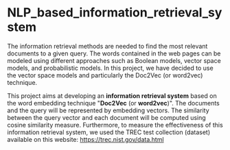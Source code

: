 # NLP_based_information_retrieval_system

The information retrieval methods are needed to find the most relevant documents to
a given query. The words contained in the web pages can be modeled using different
approaches such as Boolean models, vector space models, and probabilistic models.
In this project, we have decided to use the vector space models and particularly the
Doc2Vec (or word2vec) technique.

This project aims at developing an **information retrieval system** based on the word
embedding technique "**Doc2Vec** (or **word2vec**)". The documents and the query will be
represented by embedding vectors. The similarity between the query vector and each
document will be computed using cosine similarity measure. Furthermore, to measure
the effectiveness of this information retrieval system, we used the TREC test collection
(dataset) available on this website: https://trec.nist.gov/data.html
